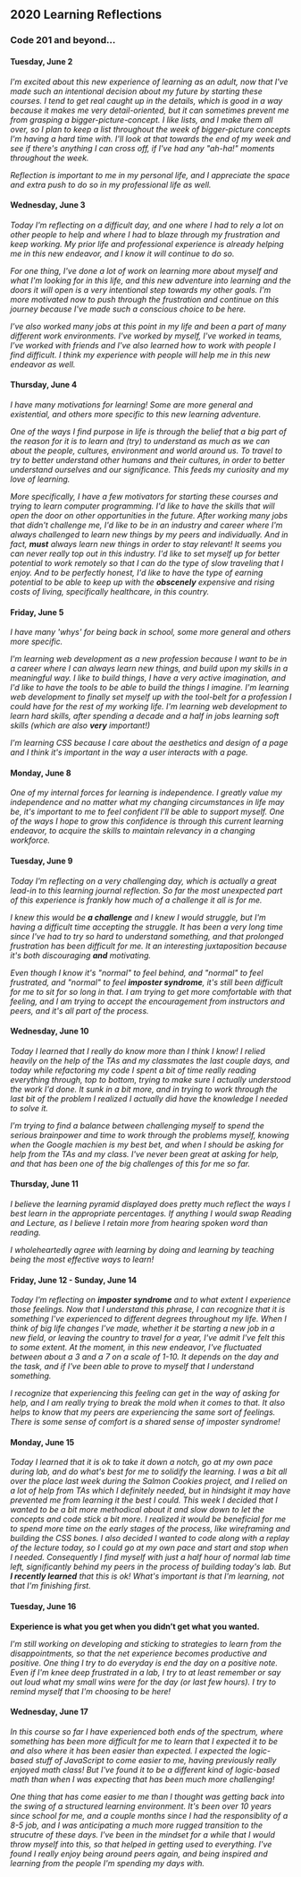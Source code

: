 ## 2020 Learning Reflections
### Code 201 and beyond...


#### Tuesday, June 2
*I'm excited about this new experience of learning as an adult, now that I've made such an intentional decision about my future by starting these courses. I tend to get real caught up in the details, which is good in a way because it makes me very detail-oriented, but it can sometimes prevent me from grasping a bigger-picture-concept. I like lists, and I make them all over, so I plan to keep a list throughout the week of bigger-picture concepts I'm having a hard time with. I'll look at that towards the end of my week and see if there's anything I can cross off, if I've had any "ah-ha!" moments throughout the week.*

*Reflection is important to me in my personal life, and I appreciate the space and extra push to do so in my professional life as well.*

#### Wednesday, June 3
*Today I'm reflecting on a difficult day, and one where I had to rely a lot on other people to help and where I had to blaze through my frustration and keep working. My prior life and professional experience is already helping me in this new endeavor, and I know it will continue to do so.*

*For one thing, I've done a lot of work on learning more about myself and what I'm looking for in this life, and this new adventure into learning and the doors it will open is a very intentional step towards my other goals. I'm more motivated now to push through the frustration and continue on this journey because I've made such a conscious choice to be here.*

*I've also worked many jobs at this point in my life and been a part of many different work environments. I've worked by myself, I've worked in teams, I've worked with friends and I've also learned how to work with people I find difficult. I think my experience with people will help me in this new endeavor as well.*

#### Thursday, June 4

*I have many motivations for learning! Some are more general and existential, and others more specific to this new learning adventure.*

*One of the ways I find purpose in life is through the belief that a big part of the reason for it is to learn and (try) to understand as much as we can about the people, cultures, environment and world around us. To travel to try to better understand other humans and their cultures, in order to better understand ourselves and our significance. This feeds my curiosity and my love of learning.*

*More specifically, I have a few motivators for starting these courses and trying to learn computer programming. I'd like to have the skills that will open the door on other opportunities in the future. After working many jobs that didn't challenge me, I'd like to be in an industry and career where I'm always challenged to learn new things by my peers and individually. And in fact, **must** always learn new things in order to stay relevant! It seems you can never really top out in this industry. I'd like to set myself up for better potential to work remotely so that I can do the type of slow traveling that I enjoy. And to be perfectly honest, I'd like to have the type of earning potential to be able to keep up with the **obscenely** expensive and rising costs of living, specifically healthcare, in this country.*

#### Friday, June 5

*I have many 'whys' for being back in school, some more general and others more specific.*

*I'm learning web development as a new profession because I want to be in a career where I can always learn new things, and build upon my skills in a meaningful way. I like to build things, I have a very active imagination, and I'd like to have the tools to be able to build the things I imagine. I'm learning web development to finally set myself up with the tool-belt for a profession I could have for the rest of my working life. I'm learning web development to learn hard skills, after spending a decade and a half in jobs learning soft skills (which are also **very** important!)*

*I'm learning CSS because I care about the aesthetics and design of a page and I think it's important in the way a user interacts with a page.*


#### Monday, June 8

*One of my internal forces for learning is independence. I greatly value my independence and no matter what my changing circumstances in life may be, it's important to me to feel confident I'll be able to support myself. One of the ways I hope to grow this confidence is through this current learning endeavor, to acquire the skills to maintain relevancy in a changing workforce.*

#### Tuesday, June 9

*Today I'm reflecting on a very challenging day, which is actually a great lead-in to this learning journal reflection. So far the most unexpected part of this experience is frankly how much of a challenge it all is for me.*

*I knew this would be **a challenge** and I knew I would struggle,  but I'm having a difficult time accepting the struggle. It has been a very long time since I've had to try so hard to understand something, and that prolonged frustration has been difficult for me. It an interesting juxtaposition because it's both discouraging **and** motivating.*

*Even though I know it's "normal" to feel behind, and "normal" to feel frustrated, and "normal" to feel **imposter syndrome**, it's still been difficult for me to sit for so long in that. I am trying to get more comfortable with that feeling, and I am trying to accept the encouragement from instructors and peers, and it's all part of the process.*

#### Wednesday, June 10

*Today I learned that I really do know more than I think I know! I relied heavily on the help of the TAs and my classmates the last couple days, and today while refactoring my code I spent a bit of time really reading everything through, top to bottom, trying to make sure I actually understood the work I'd done. It sunk in a bit more, and in trying to work through the last bit of the problem I realized I actually did have the knowledge I needed to solve it.*

*I'm trying to find a balance between challenging myself to spend the serious brainpower and time to work through the problems myself, knowing when the Google machien is my best bet, and when I should be asking for help from the TAs and my class. I've never been great at asking for help, and that has been one of the big challenges of this for me so far.*

#### Thursday, June 11

*I believe the learning pyramid displayed does pretty much reflect the ways I best learn in the appropriate percentages. If anything I would swap Reading and Lecture, as I believe I retain more from hearing spoken word than reading.*

*I wholeheartedly agree with learning by doing and learning by teaching being the most effective ways to learn!*

#### Friday, June 12 - Sunday, June 14

*Today I'm reflecting on **imposter syndrome** and to what extent I experience those feelings. Now that I understand this phrase, I can recognize that it is something I've experienced to different degrees throughout my life. When I think of big life changes I've made, whether it be starting a new job in a new field, or leaving the country to travel for a year, I've admit I've felt this to some extent. At the moment, in this new endeavor, I've fluctuated between about a 3 and a 7 on a scale of 1-10. It depends on the day and the task, and if I've been able to prove to myself that I understand something.*

*I recognize that experiencing this feeling can get in the way of asking for help, and I am really trying to break the mold when it comes to that. It also helps to know that my peers are experiencing the same sort of feelings. There is some sense of comfort is a shared sense of imposter syndrome!*

#### Monday, June 15

*Today I learned that it is ok to take it down a notch, go at my own pace during lab, and do what's best for me to solidify the learning. I was a bit all over the place last week during the Salmon Cookies project, and I relied on a lot of help from TAs which I definitely needed, but in hindsight it may have prevented me from learning it the best I could. This week I decided that I wanted to be a bit more methodical about it and slow down to let the concepts and code stick a bit more. I realized it would be beneficial for me to spend more time on the early stages of the process, like wireframing and building the CSS bones. I also decided I wanted to code along with a replay of the lecture today, so I could go at my own pace and start and stop when I needed. Consequently I find myself with just a half hour of normal lab time left, significantly behind my peers in the process of building today's lab. But **I recently learned** that this is ok! What's important is that I'm learning, not that I'm finishing first.*

#### Tuesday, June 16

**Experience is what you get when you didn’t get what you wanted.**

*I'm still working on developing and sticking to strategies to learn from the disappointments, so that the net experience becomes productive and positive. One thing I try to do everyday is end the day on a positive note. Even if I'm knee deep frustrated in a lab, I try to at least remember or say out loud what my small wins were for the day (or last few hours). I try to remind myself that I'm choosing to be here!* 

#### Wednesday, June 17

*In this course so far I have experienced both ends of the spectrum, where something has been more difficult for me to learn that I expected it to be and also where it has been easier than expected. I expected the logic-based stuff of JavaScript to come easier to me, having previously really enjoyed math class! But I've found it to be a different kind of logic-based math than when I was expecting that has been much more challenging!*

*One thing that has come easier to me than I thought was getting back into the swing of a structured learning environment. It's been over 10 years since school for me, and a couple months since I had the responsiblity of a 8-5 job, and I was anticipating a much more rugged transition to the strucutre of these days. I've been in the mindset for a while that I would throw myself into this, so that helped in getting used to everything. I've found I really enjoy being around peers again, and being inspired and learning from the people I'm spending my days with.*

